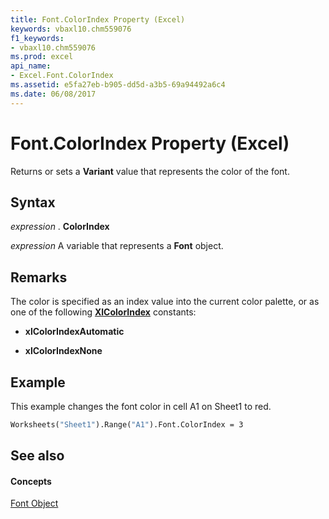 ```yaml
---
title: Font.ColorIndex Property (Excel)
keywords: vbaxl10.chm559076
f1_keywords:
- vbaxl10.chm559076
ms.prod: excel
api_name:
- Excel.Font.ColorIndex
ms.assetid: e5fa27eb-b905-dd5d-a3b5-69a94492a6c4
ms.date: 06/08/2017
---
```



# Font.ColorIndex Property (Excel)

Returns or sets a **Variant** value that represents the color of the font.


## Syntax

 _expression_ . **ColorIndex**

 _expression_ A variable that represents a **Font** object.


## Remarks

The color is specified as an index value into the current color palette, or as one of the following **[XlColorIndex](xlcolorindex-enumeration-excel.md)** constants:


- **xlColorIndexAutomatic**
    
- **xlColorIndexNone**
    

## Example

This example changes the font color in cell A1 on Sheet1 to red.


```vb
Worksheets("Sheet1").Range("A1").Font.ColorIndex = 3
```


## See also


#### Concepts


[Font Object](font-object-excel.md)


